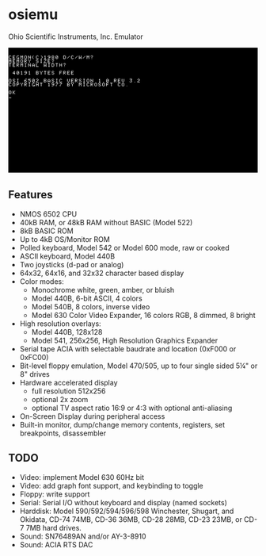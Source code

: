 # osiemu
Ohio Scientific Instruments, Inc. Emulator

![screenshot]( screenshots/osiemu.png )  

## Features

* NMOS 6502 CPU
* 40kB RAM, or 48kB RAM without BASIC (Model 522)
* 8kB BASIC ROM
* Up to 4kB OS/Monitor ROM
* Polled keyboard, Model 542 or Model 600 mode, raw or cooked
* ASCII keyboard, Model 440B
* Two joysticks (d-pad or analog)
* 64x32, 64x16, and 32x32 character based display
* Color modes:
  * Monochrome white, green, amber, or bluish
  * Model 440B, 6-bit ASCII, 4 colors
  * Model 540B, 8 colors, inverse video
  * Model 630 Color Video Expander, 16 colors RGB, 8 dimmed, 8 bright
* High resolution overlays:
  * Model 440B, 128x128
  * Model 541, 256x256, High Resolution Graphics Expander
* Serial tape ACIA with selectable baudrate and location (0xF000 or 0xFC00)
* Bit-level floppy emulation, Model 470/505, up to four single sided 5¼" or 8" drives
* Hardware accelerated display
  * full resolution 512x256
  * optional 2x zoom
  * optional TV aspect ratio 16:9 or 4:3 with optional anti-aliasing
* On-Screen Display during peripheral access
* Built-in monitor, dump/change memory contents, registers, set breakpoints, disassembler

## TODO

* Video: implement Model 630 60Hz bit
* Video: add graph font support, and keybinding to toggle
* Floppy: write support
* Serial: Serial I/O without keyboard and display (named sockets)
* Harddisk: Model 590/592/594/596/598 Winchester, Shugart, and Okidata, CD-74 74MB, CD-36 36MB, CD-28 28MB, CD-23 23MB, or CD-7 7MB hard drives.
* Sound: SN76489AN and/or AY-3-8910
* Sound: ACIA RTS DAC
